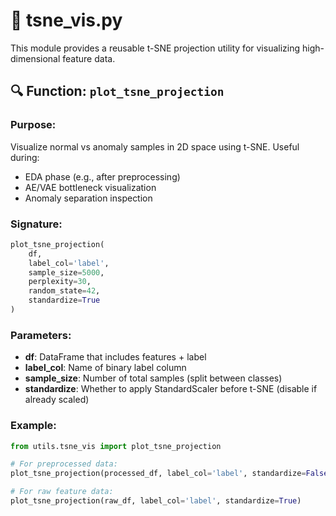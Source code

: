 # 📌 tsne_vis.py

This module provides a reusable t-SNE projection utility for visualizing high-dimensional feature data.

## 🔍 Function: `plot_tsne_projection`

### Purpose:
Visualize normal vs anomaly samples in 2D space using t-SNE. Useful during:
- EDA phase (e.g., after preprocessing)
- AE/VAE bottleneck visualization
- Anomaly separation inspection

### Signature:
```python
plot_tsne_projection(
    df,
    label_col='label',
    sample_size=5000,
    perplexity=30,
    random_state=42,
    standardize=True
)
```

### Parameters:
- **df**: DataFrame that includes features + label
- **label_col**: Name of binary label column
- **sample_size**: Number of total samples (split between classes)
- **standardize**: Whether to apply StandardScaler before t-SNE (disable if already scaled)

### Example:

```python
from utils.tsne_vis import plot_tsne_projection

# For preprocessed data:
plot_tsne_projection(processed_df, label_col='label', standardize=False)

# For raw feature data:
plot_tsne_projection(raw_df, label_col='label', standardize=True)
```